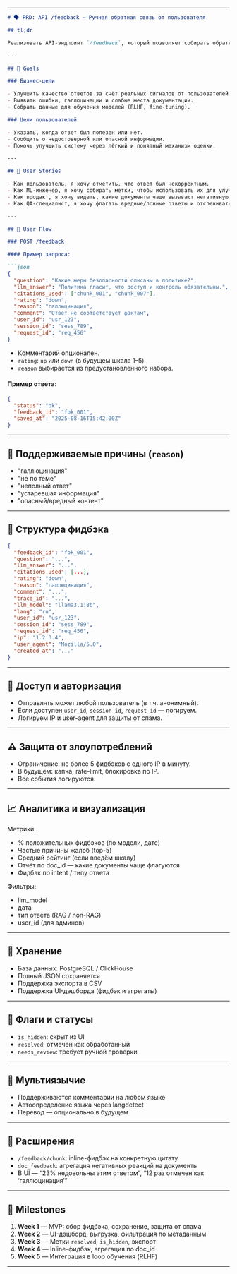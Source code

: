 

---

````markdown
# 🗣️ PRD: API /feedback — Ручная обратная связь от пользователя

## tl;dr

Реализовать API-эндпоинт `/feedback`, который позволяет собирать обратную связь от пользователей на ответы, сгенерированные LLM. Фидбэк включает бинарный рейтинг (👍 / 👎), опциональный комментарий, причину (из предустановленного списка), и мета-данные запроса. Поддерживается как анонимный, так и авторизованный фидбэк. Данные хранятся для дообучения, аудита, аналитики и UI-визуализации.

---

## 🎯 Goals

### Бизнес-цели

- Улучшить качество ответов за счёт реальных сигналов от пользователей.
- Выявить ошибки, галлюцинации и слабые места документации.
- Собрать данные для обучения моделей (RLHF, fine-tuning).

### Цели пользователей

- Указать, когда ответ был полезен или нет.
- Сообщить о недостоверной или опасной информации.
- Помочь улучшить систему через лёгкий и понятный механизм оценки.

---

## 👤 User Stories

- Как пользователь, я хочу отметить, что ответ был некорректным.
- Как ML-инженер, я хочу собирать метки, чтобы использовать их для улучшения моделей.
- Как продакт, я хочу видеть, какие документы чаще вызывают негативную реакцию.
- Как QA-специалист, я хочу флагать вредные/ложные ответы и отслеживать обработку.

---

## 🔁 User Flow

### POST /feedback

#### Пример запроса:

```json
{
  "question": "Какие меры безопасности описаны в политике?",
  "llm_answer": "Политика гласит, что доступ и контроль обязательны.",
  "citations_used": ["chunk_001", "chunk_007"],
  "rating": "down",
  "reason": "галлюцинация",
  "comment": "Ответ не соответствует фактам",
  "user_id": "usr_123",
  "session_id": "sess_789",
  "request_id": "req_456"
}
````

* Комментарий опционален.
* `rating`: `up` или `down` (в будущем шкала 1–5).
* `reason` выбирается из предустановленного набора.

#### Пример ответа:

```json
{
  "status": "ok",
  "feedback_id": "fbk_001",
  "saved_at": "2025-08-16T15:42:00Z"
}
```

---

## 🧠 Поддерживаемые причины (`reason`)

* "галлюцинация"
* "не по теме"
* "неполный ответ"
* "устаревшая информация"
* "опасный/вредный контент"

---

## 🧱 Структура фидбэка

```json
{
  "feedback_id": "fbk_001",
  "question": "...",
  "llm_answer": "...",
  "citations_used": [...],
  "rating": "down",
  "reason": "галлюцинация",
  "comment": "...",
  "trace_id": "...",
  "llm_model": "llama3.1:8b",
  "lang": "ru",
  "user_id": "usr_123",
  "session_id": "sess_789",
  "request_id": "req_456",
  "ip": "1.2.3.4",
  "user_agent": "Mozilla/5.0",
  "created_at": "..."
}
```

---

## 🔐 Доступ и авторизация

* Отправлять может любой пользователь (в т.ч. анонимный).
* Если доступен `user_id`, `session_id`, `request_id` — логируем.
* Логируем IP и user-agent для защиты от спама.

---

## ⚠️ Защита от злоупотреблений

* Ограничение: не более 5 фидбэков с одного IP в минуту.
* В будущем: капча, rate-limit, блокировка по IP.
* Все события логируются.

---

## 📈 Аналитика и визуализация

Метрики:

* % положительных фидбэков (по модели, дате)
* Частые причины жалоб (top-5)
* Средний рейтинг (если введём шкалу)
* Отчёт по doc\_id — какие документы чаще флагуются
* Фидбэк по intent / типу ответа

Фильтры:

* llm\_model
* дата
* тип ответа (RAG / non-RAG)
* user\_id (для админов)

---

## 📁 Хранение

* База данных: PostgreSQL / ClickHouse
* Полный JSON сохраняется
* Поддержка экспорта в CSV
* Поддержка UI-дэшборда (фидбэк и агрегаты)

---

## 🧩 Флаги и статусы

* `is_hidden`: скрыт из UI
* `resolved`: отмечен как обработанный
* `needs_review`: требует ручной проверки

---

## 🧠 Мультиязычие

* Поддерживаются комментарии на любом языке
* Автоопределение языка через langdetect
* Перевод — опционально в будущем

---

## 🔭 Расширения

* `/feedback/chunk`: inline-фидбэк на конкретную цитату
* `doc_feedback`: агрегация негативных реакций на документы
* В UI — “23% недовольны этим ответом”, “12 раз отмечен как ‘галлюцинация’”

---

## 📆 Milestones

1. **Week 1** — MVP: сбор фидбэка, сохранение, защита от спама
2. **Week 2** — UI-дэшборд, выгрузка, фильтрация по метаданным
3. **Week 3** — Метки `resolved`, `is_hidden`, экспорт
4. **Week 4** — Inline-фидбэк, агрегация по doc\_id
5. **Week 5** — Интеграция в loop обучения (RLHF)

---

